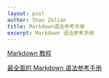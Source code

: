 ```yaml
---
layout: post
author: Shao Zelian
title: Markdown语法参考手册
excerpt: Markdown 语法参考手册
---
```


[Markdown 教程](https://markdown.com.cn/basic-syntax/)

[最全面的 Markdown 语法参考手册](https://blog.axiaoxin.com/post/markdown-guide/)